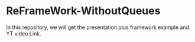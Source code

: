 # ReFrameWork-WithoutQueues
In this repository, we will get the presentation plus framework example and YT video Link.
